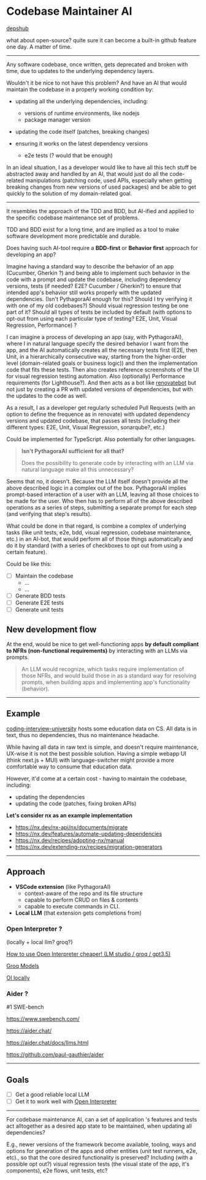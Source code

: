 # Codebase Maintainer AI

[depshub](https://depshub.com/) 

what about open-source? quite sure it can become a built-in github feature one day. A matter of time.

---

Any software codebase, once written, gets deprecated and broken with time, due to updates to the underlying dependency layers.

Wouldn't it be nice to not have this problem? And have an AI that would maintain the codebase in a properly working condition by:

- updating all the underlying dependencies, including:

  - versions of runtime environments, like nodejs
  - package manager version

- updating the code itself (patches, breaking changes)
- ensuring it works on the latest dependency versions
  - e2e tests (? would that be enough)

In an ideal situation, I as a developer would like to have all this tech stuff be abstracted away and handled by an AI, that would just do all the code-related manipulations (patching code, used APIs, especially when getting breaking changes from new versions of used packages) and be able to get quickly to the solution of my domain-related goal.

---

It resembles the approach of the TDD and BDD, but AI-ified and applied to the specific codebase maintenance set of problems.

TDD and BDD exist for a long time, and are implied as a tool to make software development more predictable and durable.

Does having such AI-tool require a **BDD-first** or **Behavior first** approach for developing an app?

Imagine having a standard way to describe the behavior of an app (Cucumber, Gherkin ?) and being able to implement such behavior in the code with a prompt and update the codebase, including dependency versions, tests (if needed? E2E? Cucumber / Gherkin?) to ensure that intended app's behavior still works properly with the updated dependencies. (Isn't PythagoraAI enough for this? Should I try verifying it with one of my old codebases?) Should visual regression testing be one part of it? Should all types of tests be included by default (with options to opt-out from using each particular type of testing? E2E, Unit, Visual Regression, Performance) ?

I can imagine a process of developing an app (say, with PythagoraAI), where I in natural language specify the desired behavior I want from the app, and the AI automatically creates all the necessary tests first (E2E, then Unit, in a hierarchically consecutive way, starting from the higher-order level (domain-related goals or business logic)) and then the implementation code that fits these tests. Then also creates reference screenshots of the UI for visual regression testing automation. Also (optionally) Performance requirements (for Lighthouse?). And then acts as a bot like [renovatebot](https://github.com/renovatebot) but not just by creating a PR with updated versions of dependencies, but with the updates to the code as well.

As a result, I as a developer get regularly scheduled Pull Requests (with an option to define the frequence as in renovate) with updated dependency versions and updated codebase, that passes all tests (including their different types: E2E, Unit, Visual Regression, sonarqube?, etc.)

Could be implemented for TypeScript. Also potentially for other languages.

> **Isn't PythagoraAI sufficient for all that?**
>
> Does the possibility to generate code by interacting with an LLM via natural language make all this unnecessary?

Seems that no, it doesn't. Because the LLM itself doesn't provide all the above described logic in a complex out of the box. PythagoraAI implies prompt-based interaction of a user with an LLM, leaving all those choices to be made for the user. Who then has to perform all of the above described operations as a series of steps, submitting a separate prompt for each step (and verifying that step's results).

What could be done in that regard, is combine a complex of underlying tasks (like unit tests, e2e, bdd, visual regression, codebase maintenance, etc.) in an AI-bot, that would perform all of those things automatically and do it by standard (with a series of checkboxes to opt out from using a certain feature).

Could be like this:

- [ ] Maintain the codebase
  - ...
  - ...
- [ ] Generate BDD tests
- [ ] Generate E2E tests
- [ ] Generate unit tests

## New development flow

At the end, would be nice to get well-functioning apps **by default compliant to NFRs (non-functional requirements)** by interacting with an LLMs via prompts.

> An LLM would recognize, which tasks require implementation of those NFRs, and would build those in as a standard way for resolving prompts, when building apps and implementing app's functionality (behavior).

---

## Example

[coding-interview-university](https://github.com/jwasham/coding-interview-university) hosts some education data on CS. All data is in text, thus no dependencies, thus no maintenance headache.

While having all data in raw text is simple, and doesn't require maintenance, UX-wise it is not the best possible solution. Having a simple webapp UI (think next.js + MUI) with language-switcher might provide a more comfortable way to consume that education data.

However, it'd come at a certain cost - having to maintain the codebase, including:

- updating the dependencies
- updating the code (patches, fixing broken APIs)

**Let's consider nx as an example implementation**

- https://nx.dev/nx-api/nx/documents/migrate
- https://nx.dev/features/automate-updating-dependencies
- https://nx.dev/recipes/adopting-nx/manual
- https://nx.dev/extending-nx/recipes/migration-generators

---

## Approach

- **VSCode extension** (like PythagoraAI)
  - context-aware of the repo and its file structure
  - capable to perform CRUD on files & contents
  - capable to execute commands in CLI.
- **Local LLM** (that extension gets completions from)

### Open Interpreter ?

(locally + local llm? groq?)

[How to use Open Interpreter cheaper! (LM studio / groq / gpt3.5)](https://www.youtube.com/watch?v=FXCaJ3Ga9TE)

[Groq Models](https://console.groq.com/docs/models)

[OI locally](https://docs.openinterpreter.com/guides/running-locally)

### Aider ?

#1 SWE-bench

https://www.swebench.com/

https://aider.chat/

https://aider.chat/docs/llms.html

https://github.com/paul-gauthier/aider

---

## Goals

- [ ] Get a good reliable local LLM
- [ ] Get it to work well with [Open Interpreter](https://github.com/OpenInterpreter/open-interpreter)

---

For codebase maintenance AI, can a set of application 's features and tests act alltogether as a desired app state to be maintained, when updating all dependencies?

E.g., newer versions of the framework become available, tooling, ways and options for generation of the apps and other entities (unit test runners, e2e, etc)., so that the core desired functionality is preserved? Including (with a possible opt out?) visual regression tests (the visual state of the app, it's components), e2e flows, unit tests, etc?

